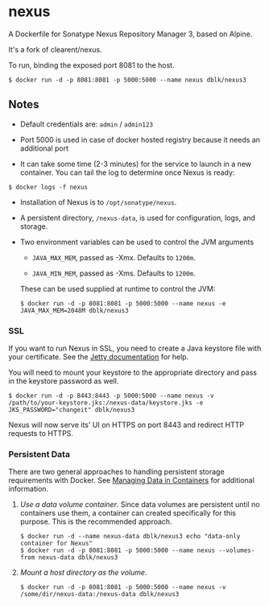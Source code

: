 # nexus


A Dockerfile for Sonatype Nexus Repository Manager 3, based on Alpine.

It's a fork of clearent/nexus.

To run, binding the exposed port 8081 to the host.

```
$ docker run -d -p 8081:8081 -p 5000:5000 --name nexus dblk/nexus3
```


## Notes

*   Default credentials are: `admin` / `admin123`

*   Port 5000 is used in case of docker hosted registry because it needs an additional port

*   It can take some time (2-3 minutes) for the service to launch in a
new container.  You can tail the log to determine once Nexus is ready:

```
$ docker logs -f nexus
```

*   Installation of Nexus is to `/opt/sonatype/nexus`.  

*   A persistent directory, `/nexus-data`, is used for configuration,
logs, and storage.

*   Two environment variables can be used to control the JVM arguments

    *   `JAVA_MAX_MEM`, passed as -Xmx.  Defaults to `1200m`.

    *   `JAVA_MIN_MEM`, passed as -Xms.  Defaults to `1200m`.

    These can be used supplied at runtime to control the JVM:

    ```
    $ docker run -d -p 8081:8081 -p 5000:5000 --name nexus -e JAVA_MAX_MEM=2048M dblk/nexus3
    ```


### SSL

If you want to run Nexus in SSL, you need to create a Java keystore file with your certificate. See the [Jetty documentation](http://www.eclipse.org/jetty/documentation/current/configuring-ssl.html) for help.

You will need to mount your keystore to the appropriate directory and pass in the keystore password as well.

```
$ docker run -d -p 8443:8443 -p 5000:5000 --name nexus -v /path/to/your-keystore.jks:/nexus-data/keystore.jks -e JKS_PASSWORD="changeit" dblk/nexus3
```

Nexus will now serve its' UI on HTTPS on port 8443 and redirect HTTP requests to HTTPS.


### Persistent Data

There are two general approaches to handling persistent storage requirements
with Docker. See [Managing Data in Containers](https://docs.docker.com/userguide/dockervolumes/)
for additional information.

1.  *Use a data volume container*.  Since data volumes are persistent
    until no containers use them, a container can created specifically for
    this purpose.  This is the recommended approach.  

    ```
    $ docker run -d --name nexus-data dblk/nexus3 echo "data-only container for Nexus"
    $ docker run -d -p 8081:8081 -p 5000:5000 --name nexus --volumes-from nexus-data dblk/nexus3
    ```

2.  *Mount a host directory as the volume*.

    ```
    $ docker run -d -p 8081:8081 -p 5000:5000 --name nexus -v /some/dir/nexus-data:/nexus-data dblk/nexus3
    ```
